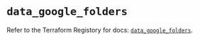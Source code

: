 # `data_google_folders`

Refer to the Terraform Registory for docs: [`data_google_folders`](https://registry.terraform.io/providers/hashicorp/google/4.81.0/docs/data-sources/folders).
